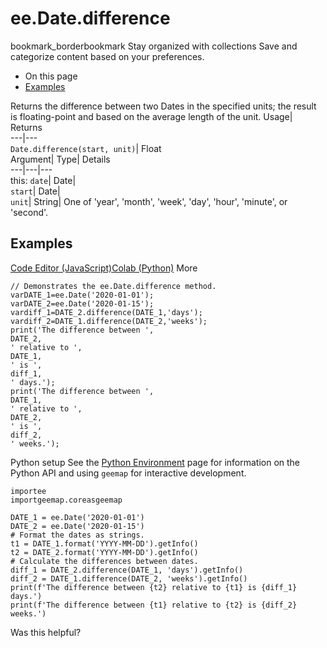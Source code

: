  
#  ee.Date.difference
bookmark_borderbookmark Stay organized with collections  Save and categorize content based on your preferences.
  * On this page
  * [Examples](https://developers.google.com/earth-engine/apidocs/ee-date-difference#examples)


Returns the difference between two Dates in the specified units; the result is floating-point and based on the average length of the unit. 
Usage| Returns  
---|---  
`Date.difference(start, unit)`| Float  
Argument| Type| Details  
---|---|---  
this: `date`| Date|   
`start`| Date|   
`unit`| String| One of 'year', 'month', 'week', 'day', 'hour', 'minute', or 'second'.  
## Examples
[Code Editor (JavaScript)](https://developers.google.com/earth-engine/apidocs/ee-date-difference#code-editor-javascript-sample)[Colab (Python)](https://developers.google.com/earth-engine/apidocs/ee-date-difference#colab-python-sample) More
```
// Demonstrates the ee.Date.difference method.
varDATE_1=ee.Date('2020-01-01');
varDATE_2=ee.Date('2020-01-15');
vardiff_1=DATE_2.difference(DATE_1,'days');
vardiff_2=DATE_1.difference(DATE_2,'weeks');
print('The difference between ',
DATE_2,
' relative to ',
DATE_1,
' is ',
diff_1,
' days.');
print('The difference between ',
DATE_1,
' relative to ',
DATE_2,
' is ',
diff_2,
' weeks.');
```
Python setup
See the [ Python Environment](https://developers.google.com/earth-engine/guides/python_install) page for information on the Python API and using `geemap` for interactive development.
```
importee
importgeemap.coreasgeemap
```
```
DATE_1 = ee.Date('2020-01-01')
DATE_2 = ee.Date('2020-01-15')
# Format the dates as strings.
t1 = DATE_1.format('YYYY-MM-DD').getInfo()
t2 = DATE_2.format('YYYY-MM-DD').getInfo()
# Calculate the differences between dates.
diff_1 = DATE_2.difference(DATE_1, 'days').getInfo()
diff_2 = DATE_1.difference(DATE_2, 'weeks').getInfo()
print(f'The difference between {t2} relative to {t1} is {diff_1} days.')
print(f'The difference between {t1} relative to {t2} is {diff_2} weeks.')
```

Was this helpful?

